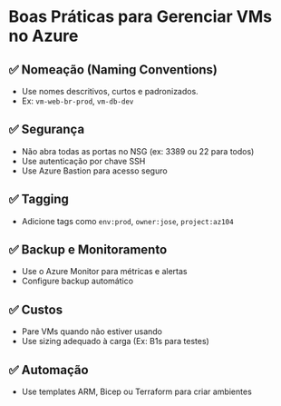 # Boas Práticas para Gerenciar VMs no Azure

## ✅ Nomeação (Naming Conventions)
- Use nomes descritivos, curtos e padronizados.
- Ex: `vm-web-br-prod`, `vm-db-dev`

## ✅ Segurança
- Não abra todas as portas no NSG (ex: 3389 ou 22 para todos)
- Use autenticação por chave SSH
- Use Azure Bastion para acesso seguro

## ✅ Tagging
- Adicione tags como `env:prod`, `owner:jose`, `project:az104`

## ✅ Backup e Monitoramento
- Use o Azure Monitor para métricas e alertas
- Configure backup automático

## ✅ Custos
- Pare VMs quando não estiver usando
- Use sizing adequado à carga (Ex: B1s para testes)

## ✅ Automação
- Use templates ARM, Bicep ou Terraform para criar ambientes
